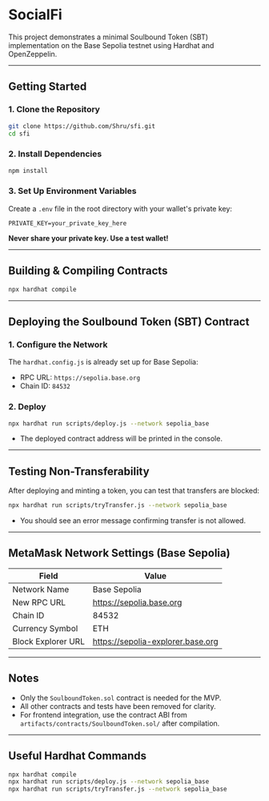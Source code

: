 # SocialFi 


This project demonstrates a minimal Soulbound Token (SBT) implementation on the Base Sepolia testnet using Hardhat and OpenZeppelin.

---

## Getting Started

### 1. **Clone the Repository**
```bash
git clone https://github.com/Shru/sfi.git
cd sfi
```

### 2. **Install Dependencies**
```bash
npm install
```

### 3. **Set Up Environment Variables**
Create a `.env` file in the root directory with your wallet's private key:
```
PRIVATE_KEY=your_private_key_here
```
**Never share your private key. Use a test wallet!**

---

## Building & Compiling Contracts
```bash
npx hardhat compile
```

---

## Deploying the Soulbound Token (SBT) Contract

### 1. **Configure the Network**
The `hardhat.config.js` is already set up for Base Sepolia:
- RPC URL: `https://sepolia.base.org`
- Chain ID: `84532`

### 2. **Deploy**
```bash
npx hardhat run scripts/deploy.js --network sepolia_base
```
- The deployed contract address will be printed in the console.

---

## Testing Non-Transferability

After deploying and minting a token, you can test that transfers are blocked:
```bash
npx hardhat run scripts/tryTransfer.js --network sepolia_base
```
- You should see an error message confirming transfer is not allowed.


---

## MetaMask Network Settings (Base Sepolia)
| Field              | Value                          |
|--------------------|-------------------------------|
| Network Name       | Base Sepolia                   |
| New RPC URL        | https://sepolia.base.org       |
| Chain ID           | 84532                          |
| Currency Symbol    | ETH                            |
| Block Explorer URL | https://sepolia-explorer.base.org |

---

## Notes
- Only the `SoulboundToken.sol` contract is needed for the MVP.
- All other contracts and tests have been removed for clarity.
- For frontend integration, use the contract ABI from `artifacts/contracts/SoulboundToken.sol/` after compilation.

---

## Useful Hardhat Commands
```bash
npx hardhat compile
npx hardhat run scripts/deploy.js --network sepolia_base
npx hardhat run scripts/tryTransfer.js --network sepolia_base
```
